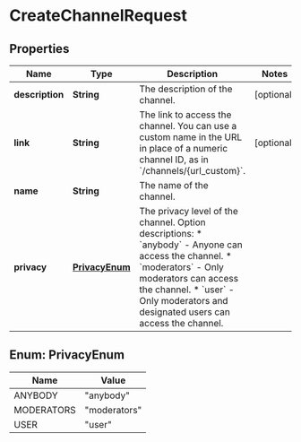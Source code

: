 

# CreateChannelRequest


## Properties

| Name | Type | Description | Notes |
|------------ | ------------- | ------------- | -------------|
|**description** | **String** | The description of the channel. |  [optional] |
|**link** | **String** | The link to access the channel. You can use a custom name in the URL in place of a numeric channel ID, as in &#x60;/channels/{url_custom}&#x60;. |  [optional] |
|**name** | **String** | The name of the channel. |  |
|**privacy** | [**PrivacyEnum**](#PrivacyEnum) | The privacy level of the channel.  Option descriptions:  * &#x60;anybody&#x60; - Anyone can access the channel.  * &#x60;moderators&#x60; - Only moderators can access the channel.  * &#x60;user&#x60; - Only moderators and designated users can access the channel.  |  |



## Enum: PrivacyEnum

| Name | Value |
|---- | -----|
| ANYBODY | &quot;anybody&quot; |
| MODERATORS | &quot;moderators&quot; |
| USER | &quot;user&quot; |



